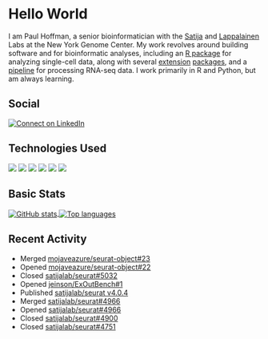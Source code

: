 
<!-- README.md is generated from README.Rmd. Please edit that file -->

# Hello World

I am Paul Hoffman, a senior bioinformatician with the
[Satija](https://satijalab.org) and [Lappalainen](https://tllab.org)
Labs at the New York Genome Center. My work revolves around building
software and for bioinformatic analyses, including an [R
package](https://github.com/satijalab/seurat) for analyzing single-cell
data, along with several
[extension](https://github.com/satijalab/seurat-data)
[packages](https://github.com/mojaveazure/seurat-disk), and a
[pipeline](https://github.com/LappalainenLab/RNApipeline) for processing
RNA-seq data. I work primarily in R and Python, but am always learning.

## Social

<!-- badges: start -->

[![Connect on
LinkedIn](https://img.shields.io/badge/--linkedin?label=LinkedIn&logo=LinkedIn&style=social)](https://www.linkedin.com/in/pauljhoffman)

<!-- badges: end -->

## Technologies Used

<!-- badges: start -->

![](https://img.shields.io/badge/r-%23276DC3.svg?&logo=r&logoColor=white)
![](https://img.shields.io/badge/python%20-%2314354C.svg?&logo=python&logoColor=white)
![](https://img.shields.io/badge/markdown-%23000000.svg?&logo=markdown&logoColor=white)
![](https://img.shields.io/badge/git%20-%23F05033.svg?&logo=git&logoColor=white)
![](https://img.shields.io/badge/github%20-%23121011.svg?&logo=github&logoColor=white)
![](https://img.shields.io/badge/docker%20-%230db7ed.svg?&logo=docker&logoColor=white)
<!-- ![](https://img.shields.io/badge/Google%20Cloud%20-%234285F4.svg?&logo=google-cloud&logoColor=white) -->
<!-- badges: end -->

## Basic Stats

<a href="https://github.com/anuraghazra/github-readme-stats">
<img align="center" src="https://github-readme-stats.vercel.app/api?username=mojaveazure&count_private=true&show_icons=true" alt="GitHub stats" />
</a> <a href="https://github.com/anuraghazra/github-readme-stats">
<img align="center" src="https://github-readme-stats.vercel.app/api/top-langs?username=mojaveazure&layout=compact" alt= "Top languages" />
</a>

## Recent Activity

  - Merged
    [mojaveazure/seurat-object\#23](https://github.com/mojaveazure/seurat-object/pull/23)
  - Opened
    [mojaveazure/seurat-object\#22](https://github.com/mojaveazure/seurat-object/pull/22)
  - Closed
    [satijalab/seurat\#5032](https://github.com/satijalab/seurat/issues/5032)
  - Opened
    [jeinson/ExOutBench\#1](https://github.com/jeinson/ExOutBench/pull/1)
  - Published [satijalab/seurat
    v4.0.4](https://github.com/satijalab/seurat/releases/tag/v4.0.4)
  - Merged
    [satijalab/seurat\#4966](https://github.com/satijalab/seurat/pull/4966)
  - Opened
    [satijalab/seurat\#4966](https://github.com/satijalab/seurat/pull/4966)
  - Closed
    [satijalab/seurat\#4900](https://github.com/satijalab/seurat/issues/4900)
  - Closed
    [satijalab/seurat\#4751](https://github.com/satijalab/seurat/issues/4751)
